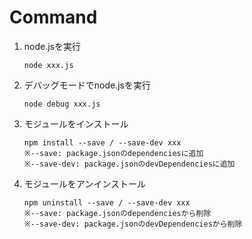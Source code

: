 # Command

1. node.jsを実行

   ```
   node xxx.js
   ```

1. デバッグモードでnode.jsを実行

   ```
   node debug xxx.js
   ```

1. モジュールをインストール

   ```
   npm install --save / --save-dev xxx
   ※--save: package.jsonのdependenciesに追加
   ※--save-dev: package.jsonのdevDependenciesに追加
   ```

1. モジュールをアンインストール

   ```
   npm uninstall --save / --save-dev xxx
   ※--save: package.jsonのdependenciesから削除
   ※--save-dev: package.jsonのdevDependenciesから削除
   ```